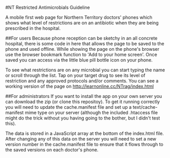 #NT Restricted Antimicrobials Guideline

A mobile first web page for Northern Territory doctors' phones which shows what level of restrictions are on an antibiotic when they are being prescribed in the hospital.

##For users
Because phone reception can be sketchy in an all concrete hospital, there is some code in here that allows the page to be saved to the phone and used offline. While showing the page on the phone's browser use the browser bookmark function to 'Add to your home screen'. Once saved you can access via the little blue pill bottle icon on your phone.

To see what restrictions are on any microbial you can start typing the name or scroll through the list. Tap on your target drug to see its level of restriction and any approved protocols and/or comments. You can see a working version of the page on http://learnonline.cc/NTrag/index.html

##For administrators
If you want to install the app on your own server you can download the zip (or clone this repositoy). To get it running correctly you will need to update the cache.manifest file and set up a text/cache-manifest mime type on your server (although the included .htaccess file might do the trick without you having going to the bother, but I didn't test this).

The data is stored in a JavaScript array at the bottom of the index.html file. After changing any of this data on the server you will need to set a new version number in the cache.manifest file to ensure that it flows through to the saved versions on each doctor's phone.
